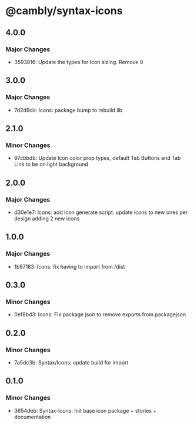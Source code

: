 # @cambly/syntax-icons

## 4.0.0

### Major Changes

- 3593816: Update the types for Icon sizing. Remove 0

## 3.0.0

### Major Changes

- 7d2d9da: Icons: package bump to rebuild lib

## 2.1.0

### Minor Changes

- 97cbbdb: Update Icon color prop types, default Tab Buttons and Tab Link to be on light background

## 2.0.0

### Major Changes

- d30e1e7: Icons: add icon generate script.
  update icons to new ones per design
  adding 2 new icons

## 1.0.0

### Major Changes

- 1b97183: Icons: fix having to import from /dist

## 0.3.0

### Minor Changes

- 0ef8bd3: Icons: Fix package json to remove exports from packagejson

## 0.2.0

### Minor Changes

- 7a5dc3b: Syntax/Icons: update build for import

## 0.1.0

### Minor Changes

- 3654deb: Syntax-Icons: Init base icon package + stories + documentation

